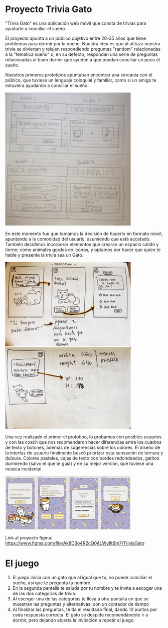 # Proyecto Trivia Gato

"Trivia Gato" es una aplicación web móvil que consta de trivias para ayudarte a conciliar el sueño.

El proyecto apunta a un público objetivo entre 20-35 años que tiene problemas para dormir por la noche. 
Nuestra idea es que al utilizar nuestra trivia se diviertan y relajen respondiendo preguntas "random" relacionadas a la "temática sueño" o, en su defecto,
respondan una serie de preguntas relacionadas al buen dormir que ayuden a que puedan conciliar un poco el sueño.

Nuestros primeros prototipos apuntaban encontrar una cercanía con el público, que tuviese un lenguaje coloquial y familiar, como si un amigo te estuviera ayudando
a conciliar el sueño.

<img width=400 src="https://raw.githubusercontent.com/FranciscaCastro/TriviaGato/trivia/boceto1.jpg">

En este momento fue que tomamos la decisión de hacerlo en formato móvil, apuntando a la  comodidad del usuario, asumiendo que está acostado. También decidimos
incorporar elementos que crearan un espacio cálido y tierno; como animales gordos en íconos, y optamos por hacer que quien te hable y presente la trivia sea un Gato.

<img width=400 src="https://raw.githubusercontent.com/FranciscaCastro/TriviaGato/trivia/boceto2.jpg"> <img width=400 src="https://github.com/FranciscaCastro/TriviaGato/blob/trivia/boceto3.jpg">

Una vez realizado el primer el prototipo, lo probamos con posibles usuarios y con las coach que nos recomendaron hacer diferencias entre los cuadros de texto y botones, además de sugerencias sobre los colores.
El diseño de la interfaz de usuario finalmente buscó priorizar esta sensación de ternura y dulzura. Colores pasteles, cajas de texto con bordes redondeados, 
gatitos durmiendo (salvo el que te guía) y en su mejor versión, que tuviese una música incidental.

<img width=400 src="https://github.com/FranciscaCastro/TriviaGato/blob/trivia/prototipo.jpg">

Link al proyecto figma: https://www.figma.com/file/Ak8D3o4R2cQ04LWylIt6m7/TriviaGato

# El juego

1. El juego inicia con un gato que al igual que tú, no puede conciliar el sueño, así que te pregunta tu nombre.
2. En la segunda pantalla te saluda por tu nombre y te invita a escoger una de las dos categorías de trivia.
3. Al escoger una de las categorías te lleva a otra pantalla en que se muestran las preguntas y alternativas, con un contador de tiempo
4. Al finalizar las preguntas, te da el resultado final, dando 10 puntos por cada respuesta correcta. El gato se despide recomendándote ir a dormir, pero dejando abierta
la invitación a repetir el juego.
